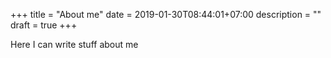 +++
title = "About me"
date = 2019-01-30T08:44:01+07:00
description = ""
draft = true
+++

Here I can write stuff about me
